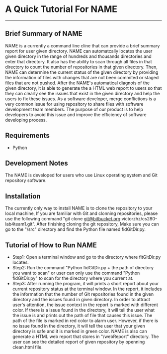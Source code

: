 # A Quick Tutorial For NAME
______

## Brief Summary of NAME
NAME is a currently a command line cline that can provide a brief summary report for user given directory. NAME can automatcally locates the user given directory in the range of hundreds and thousands directories and enter that directory. It also has the ability to scan through all files in that directory to count the number of repositories in that given directory. Then, NAME can determine the current status of the given directory by providing the information of files with changes that are not been commited or staged files that are not pushed. After the NAME's automatical diagnois of the given directory, it is able to generate the a HTML web report to users so that they can clearly see the issues that exist in the given directory and help the users to fix these issues. As a software developer, merge conflictions is a very common issue for using repository to share files with software development team members. The purpose of our product is to help developers to avoid this issue and improve the efficiency of software developing process.


## Requirements
* Python

## Development Notes

The NAME is developed for users who use Linux operating system and Git repository software. 


## Installation
The currently only way to install NAME is to clone the repository to your local machine, If you are familiar with Git and clonning repositories, please use the following command "git clone git@bitbucket.org:victorzhz/cs280-lab4team1.git". After finishing cloning the git repository, Make sure you can go to the "/src" directory and find the Python file named fidGitDir.py. 



## Tutorial of How to Run NAME

+ Step1: Open a terminal window and go to the directory where fitGitDir.py locates. 
+ Step2: Run the command "Python fidGitDir.py + the path of directory you want to scan" or user can only use the command "Python fidGitDir.py" to scan for the directory where you current at. 
+ Step3: After running the program, it will prints a short report about your current repository status at the terminal window. In the report, it includes the information that the number of Git repositories found in the given directory and the issues found in given directory. In order to attract user's attention, the issue context in the report is marked with different color. If there is a issue found in the directory, it will tell the user what the issue is and prints out the path of file that causes this issue. The path of the file is marked in red color to alarm user. However, if there is no issue found in the directory, it will tell the user that your given directory is safe and it is marked in green color. NAME is also can generate a HTML web report that stores in "/webReport" directory. The user can see the detailed report of given repository by openning clean.html file. 



